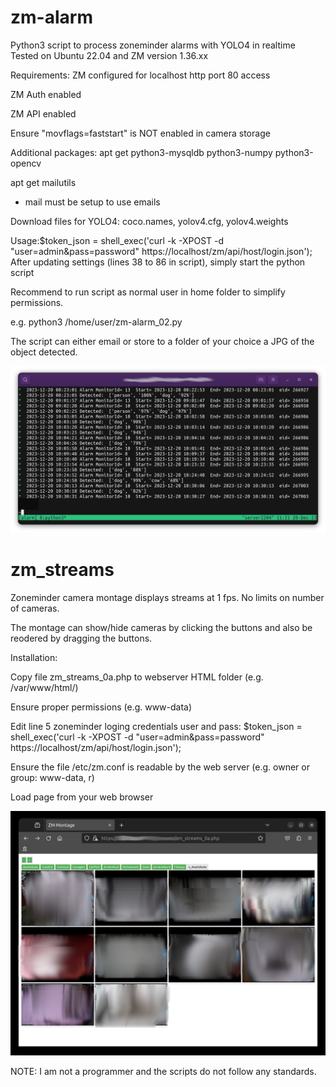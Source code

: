 # zm-alarm
Python3 script to process zoneminder alarms with YOLO4 in realtime
Tested on Ubuntu 22.04 and ZM version 1.36.xx

Requirements:
ZM configured for localhost http port 80 access

ZM Auth enabled

ZM API enabled

Ensure "movflags=faststart" is NOT enabled in camera storage
   
Additional packages:
apt get python3-mysqldb python3-numpy python3-opencv

apt get mailutils 

* mail must be setup to use emails

Download files for YOLO4: coco.names, yolov4.cfg, yolov4.weights

 
Usage:$token_json = shell_exec('curl -k -XPOST -d "user=admin&pass=password" https://localhost/zm/api/host/login.json');
After updating settings (lines 38 to 86 in script), simply start the python script

Recommend to run script as normal user in home folder to simplify permissions.

e.g. python3 /home/user/zm-alarm_02.py

The script can either email or store to a folder of your choice a JPG of the object detected.


![Screenshot](Screenshot1.png)

# zm_streams
Zoneminder camera montage displays streams at 1 fps. No limits on number of cameras.

The montage can show/hide cameras  by clicking the buttons and also be reodered by dragging the buttons.

Installation:

Copy file zm_streams_0a.php to webserver HTML folder (e.g. /var/www/html/)

Ensure proper permissions (e.g. www-data)

Edit line 5 zoneminder loging credentials user and pass: $token_json = shell_exec('curl -k -XPOST -d "user=admin&pass=password" https://localhost/zm/api/host/login.json');

Ensure the file /etc/zm.conf is readable by the web server (e.g. owner or group: www-data, r)

Load page from your web browser

![Screenshot](Screenshot2.jpg)

NOTE: I am not a programmer and the scripts do not follow any standards.
